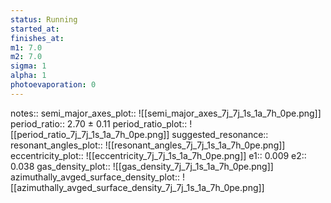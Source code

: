 ```yaml
---
status: Running
started_at:
finishes_at:
m1: 7.0
m2: 7.0
sigma: 1
alpha: 1
photoevaporation: 0
---
```


notes::
semi_major_axes_plot:: ![[semi_major_axes_7j_7j_1s_1a_7h_0pe.png]]
period_ratio:: 2.70 ± 0.11
period_ratio_plot:: ![[period_ratio_7j_7j_1s_1a_7h_0pe.png]]
suggested_resonance:: 
resonant_angles_plot:: ![[resonant_angles_7j_7j_1s_1a_7h_0pe.png]]
eccentricity_plot:: ![[eccentricity_7j_7j_1s_1a_7h_0pe.png]]
e1:: 0.009
e2:: 0.038
gas_density_plot:: ![[gas_density_7j_7j_1s_1a_7h_0pe.png]]
azimuthally_avged_surface_density_plot:: ![[azimuthally_avged_surface_density_7j_7j_1s_1a_7h_0pe.png]]
